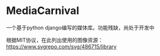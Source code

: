# MediaCarnival
一个基于python django编写的媒体库。功能残缺，尚处于开发中

根据MIT协议，在此列出使用的图像资源：
https://www.svgrepo.com/svg/486715/library